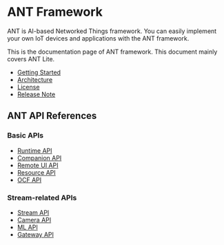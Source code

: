 # ANT Framework

ANT is AI-based Networked Things framework. You can easily implement your own IoT devices and applications with the ANT framework.

This is the documentation page of ANT framework. This document mainly covers ANT Lite.

* [Getting Started](Getting-Started.md)
* [Architecture](Architecture.md)
* [License](License.md)
* [Release Note](Release-Note.md)

## ANT API References
### Basic APIs
* [Runtime API](api/Runtime-API.md)
* [Companion API](api/Companion-API.md)
* [Remote UI API](api/Remote-UI-API.md)
* [Resource API](api/Resource-API.md)
* [OCF API](api/OCF-API.md)

### Stream-related APIs
* [Stream API](api/Stream-API.md)
* [Camera API](api/Camera-API.md)
* [ML API](api/ML-API.md)
* [Gateway API](api/Gateway-API.md)
